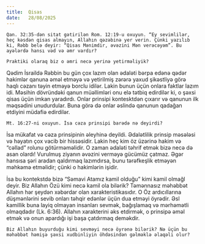 ```yaml
---
title:  Qisas
date:   28/08/2025
---
```


`Qan. 32:35-dən sitat gətirilən Rom. 12:19-u oxuyun. “Ey sevimlilər, heç kəsdən qisas almayın, Allahın qəzəbinə yer verin. Çünki yazılıb ki, Rəbb belə deyir: “Qisas Mənimdir, əvəzini Mən verəcəyəm”. Bu ayələrdə hansı vəd və əmr vardır?`

`Praktiki olaraq biz o əmri necə yerinə yetirməliyik?`

Qədim İsraildə Rəbbin bu gün çox lazım olan ədaləti bərpa edənə qədər hakimlər qanuna əməl etməyə və yetirilmiş zərərə yaxud şikəstliyə görə haqlı cəzanı təyin etməyə borclu idilər. Lakin bunun üçün onlara faktlar lazım idi. Məsihin dövründəki qanun müəllimləri onu elə tətbiq edirdilər ki, o şəxsi qisas üçün imkan yaradırdı. Onlar prinsipi kontesktdən çıxarır və qanunun ilk məqsədini unudurdular. Buna görə də onlar əslində qanunun qadağan etdiyini müdafiə edirdilər.

`Mt. 16:27-ni oxuyun. İsa cəza prinsipi barədə nə deyirdi?`

İsa mükafat və cəza prinsipinin əleyhinə deyildi. Ədalətlilik prinsip məsələsi və həyatın çox vacib bir hissəsidir. Lakin heç kim öz üzərinə hakim və “cəllad” rolunu götürməməlidir. O zaman ədaləti təhrif etmək bizə necə də asan olardı! Vurulmuş ziyanın əvəzini verməyə gücümüz çatmaz. Əgər hansısa şəri aradan qaldırmaq lazımdırsa, bunu tərəfkeşlik etməyən məhkəmə etməlidir; çünki o hakimlərin işidir.

İsa bu kontekstdə bizə “Səmavi Atamız kamil olduğu” kimi kamil olmağl deyir. Biz Allahın Özü kimi necə kamil ola bilərik? Təmənnasız məhəbbət Allahın hər şeydən xəbərdar olan xarakteristikasıdır. O Öz ardıcıllarına düşmənlərini sevib onları təhqir edənlər üçün dua etməyi öyrədir. Əsl kamillik buna layiq olmayan insanları sevmək, bağışlamaq və mərhəmətli olmaqdadır (Lk. 6:36). Allahın xarakterini əks etdirmək, o prinsipə əməl etmək və onun apardığı işi başa çatdırmaq deməkdir.

`Biz Allahın buyurduğu kimi sevməyi necə öyrənə bilərik? Nə üçün bu məhəbbət həmişə şəxsi xudbinliyin öhdəsindən gəlməklə əlaqəli olur?`